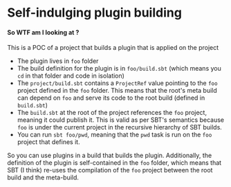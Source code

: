 # Self-indulging plugin building

#### So WTF am I looking at ?

This is a POC of a project that builds a plugin that is applied on the project

* The plugin lives in `foo` folder
* The build definition for the plugin is in `foo/build.sbt` (which means you `cd` in that folder and code in isolation)
* The `project/build.sbt` contains a `ProjectRef` value pointing to the `foo` project defined in the `foo` folder. This means that the root's meta build can depend on `foo` and serve its code to the root build (defined in `build.sbt`)
* The `build.sbt` at the root of the project references the `foo` project, meaning it could publish it. This is valid as per SBT's semantics because `foo` is under the current project in the recursive hierarchy of SBT builds.
* You can run `sbt foo/pwd`, meaning that the `pwd` task is run on the `foo` project that defines it.

So you can use plugins in a build that builds the plugin. Additionally, the definition of the plugin is self-contained in the
`foo` folder, which means that SBT (I think) re-uses the compilation of the `foo` project between the root build and the meta-build.
